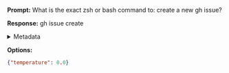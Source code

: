 **Prompt:**
What is the exact zsh or bash command to: create a new gh issue?

**Response:**
gh issue create

<details><summary>Metadata</summary>

- Duration: 1047 ms
- Datetime: 2023-08-13T11:00:15.892232
- Model: gpt-4-0613

</details>

**Options:**
```json
{"temperature": 0.0}
```

